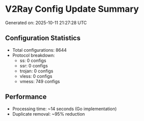 # V2Ray Config Update Summary
Generated on: 2025-10-11 21:27:28 UTC

## Configuration Statistics
- Total configurations: 8644
- Protocol breakdown:
  - ss: 0 configs
  - ssr: 0 configs
  - trojan: 0 configs
  - vless: 0 configs
  - vmess: 749 configs

## Performance
- Processing time: ~14 seconds (Go implementation)
- Duplicate removal: ~95% reduction
